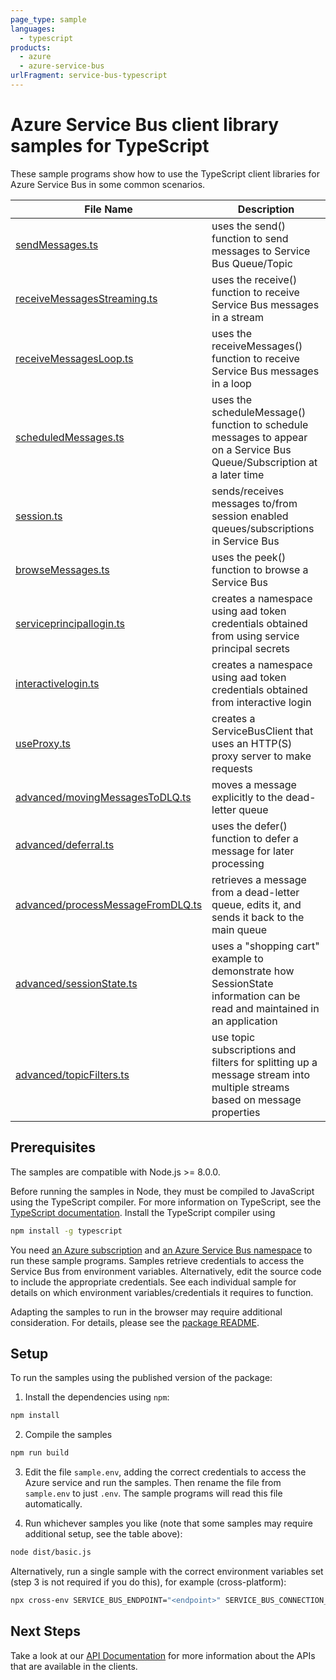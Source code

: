 ```yaml
---
page_type: sample
languages:
  - typescript
products:
  - azure
  - azure-service-bus
urlFragment: service-bus-typescript
---
```


# Azure Service Bus client library samples for TypeScript

These sample programs show how to use the TypeScript client libraries for Azure Service Bus in some common scenarios.

| **File Name**                                                       | **Description**                                                                                                         |
| ------------------------------------------------------------------- | ----------------------------------------------------------------------------------------------------------------------- |
| [sendMessages.ts][sendmessages]                                     | uses the send() function to send messages to Service Bus Queue/Topic                                                    |
| [receiveMessagesStreaming.ts][receivemessagesstreaming]             | uses the receive() function to receive Service Bus messages in a stream                                                 |
| [receiveMessagesLoop.ts][receivemessagesloop]                       | uses the receiveMessages() function to receive Service Bus messages in a loop                                           |
| [scheduledMessages.ts][scheduledmessages]                           | uses the scheduleMessage() function to schedule messages to appear on a Service Bus Queue/Subscription at a later time  |
| [session.ts][session]                                               | sends/receives messages to/from session enabled queues/subscriptions in Service Bus                                     |
| [browseMessages.ts][browsemessages]                                 | uses the peek() function to browse a Service Bus                                                                        |
| [serviceprincipallogin.ts][serviceprincipallogin]                   | creates a namespace using aad token credentials obtained from using service principal secrets                           |
| [interactivelogin.ts][interactivelogin]                             | creates a namespace using aad token credentials obtained from interactive login                                         |
| [useProxy.ts][useproxy]                                             | creates a ServiceBusClient that uses an HTTP(S) proxy server to make requests                                           |
| [advanced/movingMessagesToDLQ.ts][advanced-movingmessagestodlq]     | moves a message explicitly to the dead-letter queue                                                                     |
| [advanced/deferral.ts][advanced-deferral]                           | uses the defer() function to defer a message for later processing                                                       |
| [advanced/processMessageFromDLQ.ts][advanced-processmessagefromdlq] | retrieves a message from a dead-letter queue, edits it, and sends it back to the main queue                             |
| [advanced/sessionState.ts][advanced-sessionstate]                   | uses a "shopping cart" example to demonstrate how SessionState information can be read and maintained in an application |
| [advanced/topicFilters.ts][advanced-topicfilters]                   | use topic subscriptions and filters for splitting up a message stream into multiple streams based on message properties |

## Prerequisites

The samples are compatible with Node.js >= 8.0.0.

Before running the samples in Node, they must be compiled to JavaScript using the TypeScript compiler. For more information on TypeScript, see the [TypeScript documentation][typescript]. Install the TypeScript compiler using

```bash
npm install -g typescript
```

You need [an Azure subscription][freesub] and [an Azure Service Bus namespace][azsvcbus] to run these sample programs. Samples retrieve credentials to access the Service Bus from environment variables. Alternatively, edit the source code to include the appropriate credentials. See each individual sample for details on which environment variables/credentials it requires to function.

Adapting the samples to run in the browser may require additional consideration. For details, please see the [package README][package].

## Setup

To run the samples using the published version of the package:

1. Install the dependencies using `npm`:

```bash
npm install
```

2. Compile the samples

```bash
npm run build
```

3. Edit the file `sample.env`, adding the correct credentials to access the Azure service and run the samples. Then rename the file from `sample.env` to just `.env`. The sample programs will read this file automatically.

4. Run whichever samples you like (note that some samples may require additional setup, see the table above):

```bash
node dist/basic.js
```

Alternatively, run a single sample with the correct environment variables set (step 3 is not required if you do this), for example (cross-platform):

```bash
npx cross-env SERVICE_BUS_ENDPOINT="<endpoint>" SERVICE_BUS_CONNECTION_STRING="<connection string>" QUEUE_NAME="<queue name>" node dist/basic.js
```

## Next Steps

Take a look at our [API Documentation][apiref] for more information about the APIs that are available in the clients.

[interactivelogin]: https://github.com/Azure/azure-sdk-for-js/tree/master/sdk/servicebus/service-bus/samples/typescript/interactiveLogin.ts
[scheduledmessages]: https://github.com/Azure/azure-sdk-for-js/tree/master/sdk/servicebus/service-bus/samples/typescript/scheduledMessages.ts
[receivemessagesstreaming]: https://github.com/Azure/azure-sdk-for-js/tree/master/sdk/servicebus/service-bus/samples/typescript/receiveMessagesStreaming.ts
[session]: https://github.com/Azure/azure-sdk-for-js/tree/master/sdk/servicebus/service-bus/samples/typescript/session.ts
[browsemessages]: https://github.com/Azure/azure-sdk-for-js/tree/master/sdk/servicebus/service-bus/samples/typescript/browseMessages.ts
[useproxy]: https://github.com/Azure/azure-sdk-for-js/tree/master/sdk/servicebus/service-bus/samples/typescript/useProxy.ts
[receivemessagesloop]: https://github.com/Azure/azure-sdk-for-js/tree/master/sdk/servicebus/service-bus/samples/typescript/receiveMessagesLoop.ts
[advanced-movingmessagestodlq]: https://github.com/Azure/azure-sdk-for-js/tree/master/sdk/servicebus/service-bus/samples/typescript/advanced/movingMessagesToDLQ.ts
[advanced-deferral]: https://github.com/Azure/azure-sdk-for-js/tree/master/sdk/servicebus/service-bus/samples/typescript/advanced/deferral.ts
[advanced-processmessagefromdlq]: https://github.com/Azure/azure-sdk-for-js/tree/master/sdk/servicebus/service-bus/samples/typescript/advanced/processMessageFromDLQ.ts
[advanced-sessionstate]: https://github.com/Azure/azure-sdk-for-js/tree/master/sdk/servicebus/service-bus/samples/typescript/advanced/sessionState.ts
[advanced-topicfilters]: https://github.com/Azure/azure-sdk-for-js/tree/master/sdk/servicebus/service-bus/samples/typescript/advanced/topicFilters.ts
[sendmessages]: https://github.com/Azure/azure-sdk-for-js/tree/master/sdk/servicebus/service-bus/samples/typescript/sendMessages.ts
[serviceprincipallogin]: https://github.com/Azure/azure-sdk-for-js/tree/master/sdk/servicebus/service-bus/samples/typescript/servicePrincipalLogin.ts
[apiref]: https://docs.microsoft.com/javascript/api/@azure/service-bus
[azsvcbus]: https://docs.microsoft.com/azure/service-bus-messaging/service-bus-create-namespace-portal
[freesub]: https://azure.microsoft.com/free/
[package]: https://github.com/Azure/azure-sdk-for-js/tree/master/sdk/servicebus/service-bus/README.md
[typescript]: https://www.typescriptlang.org/docs/home.html
